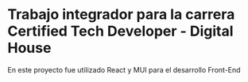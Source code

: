 # Trabajo integrador para la carrera Certified Tech Developer - Digital House

En este proyecto fue utilizado React y MUI para el desarrollo Front-End
